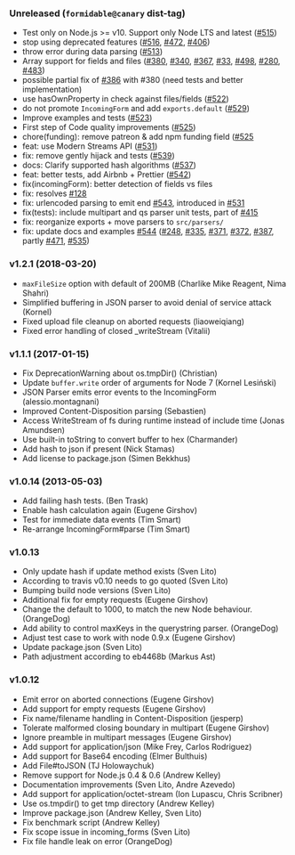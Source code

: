 
### Unreleased (`formidable@canary` dist-tag)

 * Test only on Node.js >= v10. Support only Node LTS and latest ([#515](https://github.com/node-formidable/node-formidable/pull/515))
 * stop using deprecated features ([#516](https://github.com/node-formidable/node-formidable/pull/516), [#472](https://github.com/node-formidable/node-formidable/issues/472), [#406](https://github.com/node-formidable/node-formidable/issues/406))
 * throw error during data parsing ([#513](https://github.com/node-formidable/node-formidable/pull/513))
 * Array support for fields and files ([#380](https://github.com/node-formidable/node-formidable/pull/380), [#340](https://github.com/node-formidable/node-formidable/pull/340), [#367](https://github.com/node-formidable/node-formidable/pull/367), [#33](https://github.com/node-formidable/node-formidable/issues/33), [#498](https://github.com/node-formidable/node-formidable/issues/498), [#280](https://github.com/node-formidable/node-formidable/issues/280), [#483](https://github.com/node-formidable/node-formidable/issues/483))
 * possible partial fix of [#386](https://github.com/node-formidable/node-formidable/pull/386) with #380 (need tests and better implementation)
 * use hasOwnProperty in check against files/fields ([#522](https://github.com/node-formidable/node-formidable/pull/522))
 * do not promote `IncomingForm` and add `exports.default` ([#529](https://github.com/node-formidable/node-formidable/pull/529))
 * Improve examples and tests ([#523](https://github.com/node-formidable/node-formidable/pull/523))
 * First step of Code quality improvements ([#525](https://github.com/node-formidable/node-formidable/pull/525))
 * chore(funding): remove patreon & add npm funding field ([#525](https://github.com/node-formidable/node-formidable/pull/532)
 * feat: use Modern Streams API ([#531](https://github.com/node-formidable/node-formidable/pull/531))
 * fix: remove gently hijack and tests ([#539](https://github.com/node-formidable/node-formidable/pull/539))
 * docs: Clarify supported hash algorithms ([#537](https://github.com/node-formidable/node-formidable/pull/537))
 * feat: better tests, add Airbnb + Prettier ([#542](https://github.com/node-formidable/node-formidable/pull/542))
 * fix(incomingForm): better detection of fields vs files
 * fix: resolves [#128](https://github.com/node-formidable/node-formidable/pull/128)
 * fix: urlencoded parsing to emit end [#543](https://github.com/node-formidable/node-formidable/pull/543), introduced in [#531](https://github.com/node-formidable/node-formidable/pull/531)
 * fix(tests): include multipart and qs parser unit tests, part of [#415](https://github.com/node-formidable/node-formidable/issues/415)
 * fix: reorganize exports + move parsers to `src/parsers/`
 * fix: update docs and examples [#544](https://github.com/node-formidable/node-formidable/pull/544) ([#248](https://github.com/node-formidable/node-formidable/issues/248), [#335](https://github.com/node-formidable/node-formidable/issues/335), [#371](https://github.com/node-formidable/node-formidable/issues/371), [#372](https://github.com/node-formidable/node-formidable/issues/372), [#387](https://github.com/node-formidable/node-formidable/issues/387), partly [#471](https://github.com/node-formidable/node-formidable/issues/471), [#535](https://github.com/node-formidable/node-formidable/issues/535))

### v1.2.1 (2018-03-20)

 * `maxFileSize` option with default of 200MB (Charlike Mike Reagent, Nima Shahri)
 * Simplified buffering in JSON parser to avoid denial of service attack (Kornel)
 * Fixed upload file cleanup on aborted requests (liaoweiqiang)
 * Fixed error handling of closed _writeStream (Vitalii)

### v1.1.1 (2017-01-15)

 * Fix DeprecationWarning about os.tmpDir() (Christian)
 * Update `buffer.write` order of arguments for Node 7 (Kornel Lesiński)
 * JSON Parser emits error events to the IncomingForm (alessio.montagnani)
 * Improved Content-Disposition parsing (Sebastien)
 * Access WriteStream of fs during runtime instead of include time (Jonas Amundsen)
 * Use built-in toString to convert buffer to hex (Charmander)
 * Add hash to json if present (Nick Stamas)
 * Add license to package.json (Simen Bekkhus)

### v1.0.14 (2013-05-03)

* Add failing hash tests. (Ben Trask)
* Enable hash calculation again (Eugene Girshov)
* Test for immediate data events (Tim Smart)
* Re-arrange IncomingForm#parse (Tim Smart)

### v1.0.13

* Only update hash if update method exists (Sven Lito)
* According to travis v0.10 needs to go quoted (Sven Lito)
* Bumping build node versions (Sven Lito)
* Additional fix for empty requests (Eugene Girshov)
* Change the default to 1000, to match the new Node behaviour. (OrangeDog)
* Add ability to control maxKeys in the querystring parser. (OrangeDog)
* Adjust test case to work with node 0.9.x (Eugene Girshov)
* Update package.json (Sven Lito)
* Path adjustment according to eb4468b (Markus Ast)

### v1.0.12

* Emit error on aborted connections (Eugene Girshov)
* Add support for empty requests (Eugene Girshov)
* Fix name/filename handling in Content-Disposition (jesperp)
* Tolerate malformed closing boundary in multipart (Eugene Girshov)
* Ignore preamble in multipart messages (Eugene Girshov)
* Add support for application/json (Mike Frey, Carlos Rodriguez)
* Add support for Base64 encoding (Elmer Bulthuis)
* Add File#toJSON (TJ Holowaychuk)
* Remove support for Node.js 0.4 & 0.6 (Andrew Kelley)
* Documentation improvements (Sven Lito, Andre Azevedo)
* Add support for application/octet-stream (Ion Lupascu, Chris Scribner)
* Use os.tmpdir() to get tmp directory (Andrew Kelley)
* Improve package.json (Andrew Kelley, Sven Lito)
* Fix benchmark script (Andrew Kelley)
* Fix scope issue in incoming_forms (Sven Lito)
* Fix file handle leak on error (OrangeDog)
